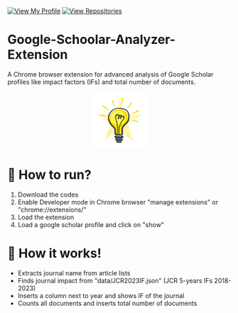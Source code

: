 [![View My Profile](https://img.shields.io/badge/View-My_Profile-blue?logo=GitHub)](https://github.com/bakhshiali)
[![View Repositories](https://img.shields.io/badge/View-My_Repositories-green?logo=GitHub)](https://github.com/bakhshiali?tab=repositories)
# Google-Schoolar-Analyzer-Extension
A Chrome browser extension for advanced analysis of Google Scholar profiles like impact factors (IFs) and total number of documents.<br>

<p align="center"> <img src="128.png" alt="Logo"> </p>
<h1> 📜 How to run?</h1>
<ol>
<li> Download the codes</li>
<li> Enable Developer mode in Chrome browser "manage extensions" or "chrome://extensions/"</li>
<li> Load the extension</li>
<li> Load a google scholar profile and click on "show" </li>
</ol>

<h1> 📜 How it works!</h1>
<ul>
<li> Extracts journal name from article lists</li>
<li> Finds journal impact from "data/JCR2023IF.json" (JCR 5-years IFs 2018-2023)</li>
<li> Inserts a column next to year and shows IF of the journal</li>
<li> Counts all documents and inserts total number of documents</li>
</ul>
